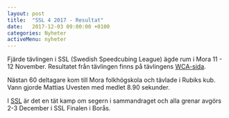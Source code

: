 ```yaml
---
layout: post
title:  "SSL 4 2017 - Resultat"
date:   2017-12-03 09:00:00 +0100
categories: Nyheter
activeMenu: nyheter
---
```

Fjärde tävlingen i SSL (Swedish Speedcubing League) ägde rum i Mora 11 - 12 November. 
Resultatet från tävlingen finns på tävlingens [WCA-sida](https://www.worldcubeassociation.org/competitions/SSL4Mora2017). 

Nästan  60 deltagare kom till Mora folkhögskola och tävlade i Rubiks kub. Vann gjorde Mattias Uvesten med medlet 8.90 sekunder. 

I [SSL](http://ssl-se.webnode.se/the-ssl-system/) är det en tät kamp om segern i sammandraget och alla grenar avgörs 2-3 December i SSL Finalen i Borås. 